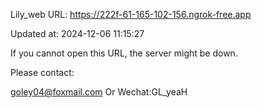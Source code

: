 Lily_web URL: https://222f-61-165-102-156.ngrok-free.app

Updated at: 2024-12-06 11:15:27

If you cannot open this URL, the server might be down.

Please contact: 

goley04@foxmail.com Or Wechat:GL_yeaH